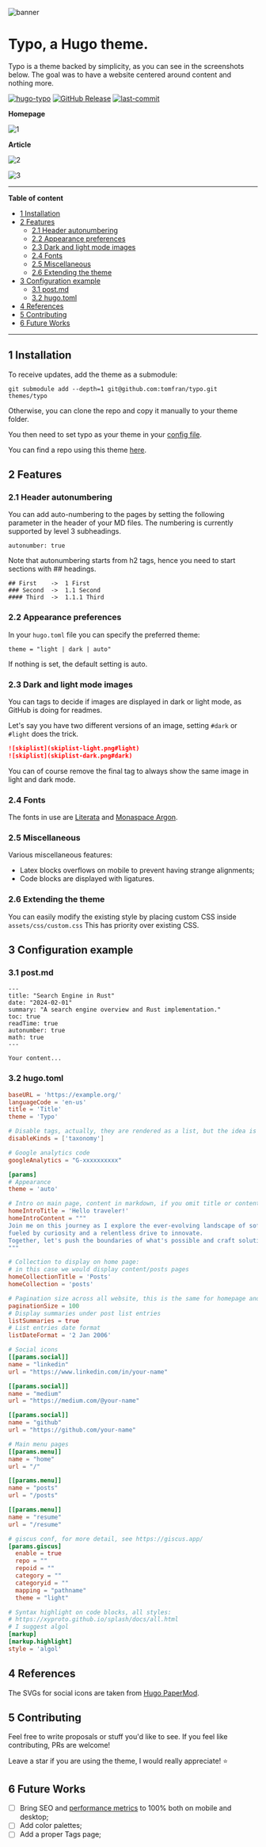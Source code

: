 ![banner](https://raw.githubusercontent.com/tomfran/typo/main/images/banner-light.png)

# Typo, a Hugo theme.

Typo is a theme backed by simplicity, as you can see in the screenshots below. The goal was to have a website centered around content and nothing more.

[![hugo-typo](https://img.shields.io/badge/hugo_themes-@typo-red)](https://themes.gohugo.io/themes/typo/)
[![GitHub Release](https://img.shields.io/github/v/release/tomfran/typo)](https://github.com/tomfran/typo/releases/latest)
[![last-commit](https://img.shields.io/github/last-commit/tomfran/typo)](https://github.com/tomfran/typo/commits/)

**Homepage**

![1](https://raw.githubusercontent.com/tomfran/typo/main/images/1.png)

**Article**

![2](https://raw.githubusercontent.com/tomfran/typo/main/images/2.png)

![3](https://raw.githubusercontent.com/tomfran/typo/main/images/3.png)

---

**Table of content**

- [1 Installation](#1-installation)
- [2 Features](#2-features)
  - [2.1 Header autonumbering](#21-header-autonumbering)
  - [2.2 Appearance preferences](#22-appearance-preferences)
  - [2.3 Dark and light mode images](#23-dark-and-light-mode-images)
  - [2.4 Fonts](#24-fonts)
  - [2.5 Miscellaneous](#25-miscellaneous)
  - [2.6 Extending the theme](#26-extending-the-theme)
- [3 Configuration example](#3-configuration-example)
  - [3.1 post.md](#31-postmd)
  - [3.2 hugo.toml](#32-hugotoml)
- [4 References](#4-references)
- [5 Contributing](#5-contributing)
- [6 Future Works](#6-future-works)

---

## 1 Installation

To receive updates, add the theme as a submodule: 
```
git submodule add --depth=1 git@github.com:tomfran/typo.git themes/typo
```

Otherwise, you can clone the repo and copy it manually to your theme folder.

You then need to set typo as your theme in your [config file](#32-hugotoml).

You can find a repo using this theme [here](https://github.com/tomfran/blog).

## 2 Features

### 2.1 Header autonumbering

You can add auto-numbering to the pages by setting the following parameter in the header of your MD files. The numbering is currently supported by level 3 subheadings.

```
autonumber: true
```

Note that autonumbering starts from h2 tags, hence you need 
to start sections with ## headings. 

```
## First    ->  1 First
### Second  ->  1.1 Second
#### Third  ->  1.1.1 Third
```

### 2.2 Appearance preferences

In your `hugo.toml` file you can specify the preferred theme: 

```
theme = "light | dark | auto"
```

If nothing is set, the default setting is auto.

### 2.3 Dark and light mode images

You can tags to decide if images are displayed in dark or light mode, as GitHub is doing for readmes.

Let's say you have two different versions of an image, setting `#dark` or `#light` does the trick.

```md
![skiplist](skiplist-light.png#light)
![skiplist](skiplist-dark.png#dark)
```

You can of course remove the final tag 
to always show the same image in light and 
dark mode.

### 2.4 Fonts

The fonts in use are [Literata](https://fonts.google.com/specimen/Literata) and [Monaspace Argon](https://github.com/githubnext/monaspace).

### 2.5 Miscellaneous

Various miscellaneous features: 
- Latex blocks overflows on mobile to prevent having strange alignments;
- Code blocks are displayed with ligatures.

### 2.6 Extending the theme

You can easily modify the existing style by placing custom CSS inside `assets/css/custom.css`
This has priority over existing CSS.

## 3 Configuration example

### 3.1 post.md

```
---
title: "Search Engine in Rust"
date: "2024-02-01"
summary: "A search engine overview and Rust implementation."
toc: true
readTime: true
autonumber: true
math: true
---

Your content...
```

### 3.2 hugo.toml

```toml
baseURL = 'https://example.org/'
languageCode = 'en-us'
title = 'Title'
theme = 'Typo'

# Disable tags, actually, they are rendered as a list, but the idea is to disable them.
disableKinds = ['taxonomy']

# Google analytics code
googleAnalytics = "G-xxxxxxxxxx"

[params]
# Appearance
theme = 'auto'

# Intro on main page, content in markdown, if you omit title or content the other can be displayed
homeIntroTitle = 'Hello traveler!'
homeIntroContent = """
Join me on this journey as I explore the ever-evolving landscape of software engineering, 
fueled by curiosity and a relentless drive to innovate. 
Together, let's push the boundaries of what's possible and craft solutions that shape the future.
"""

# Collection to display on home page: 
# in this case we would display content/posts pages
homeCollectionTitle = 'Posts'
homeCollection = 'posts'

# Pagination size across all website, this is the same for homepage and single list page
paginationSize = 100
# Display summaries under post list entries
listSummaries = true
# List entries date format
listDateFormat = '2 Jan 2006'

# Social icons
[[params.social]]
name = "linkedin"
url = "https://www.linkedin.com/in/your-name"

[[params.social]]
name = "medium"
url = "https://medium.com/@your-name"

[[params.social]]
name = "github"
url = "https://github.com/your-name"

# Main menu pages
[[params.menu]]
name = "home"
url = "/"

[[params.menu]]
name = "posts"
url = "/posts"

[[params.menu]]
name = "resume"
url = "/resume"

# giscus conf, for more detail, see https://giscus.app/
[params.giscus]
  enable = true
  repo = ""
  repoid = ""
  category = ""
  categoryid = ""
  mapping = "pathname"
  theme = "light"

# Syntax highlight on code blocks, all styles: 
# https://xyproto.github.io/splash/docs/all.html
# I suggest algol
[markup]
[markup.highlight]
style = 'algol'
```

## 4 References

The SVGs for social icons are taken from [Hugo PaperMod](https://github.com/adityatelange/hugo-PaperMod).

## 5 Contributing

Feel free to write proposals or stuff you'd like to see. If you feel like contributing, PRs are welcome!

Leave a star if you are using the theme, I would really appreciate! :star:

## 6 Future Works

- [ ] Bring SEO and [performance metrics](https://pagespeed.web.dev/) to 100% both on mobile and desktop;
- [ ] Add color palettes; 
- [ ] Add a proper Tags page;
